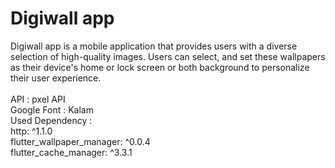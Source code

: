 # Digiwall app

Digiwall app is a mobile application that provides users with a diverse selection of high-quality images.
Users can select, and set these wallpapers as their device's home or lock screen or both background to personalize their user experience.
<br>
<br>
API : pxel API 
<br>
Google Font : Kalam
<br>
Used Dependency :
<br>
http: ^1.1.0
<br>
flutter_wallpaper_manager: ^0.0.4
<br>
flutter_cache_manager: ^3.3.1
